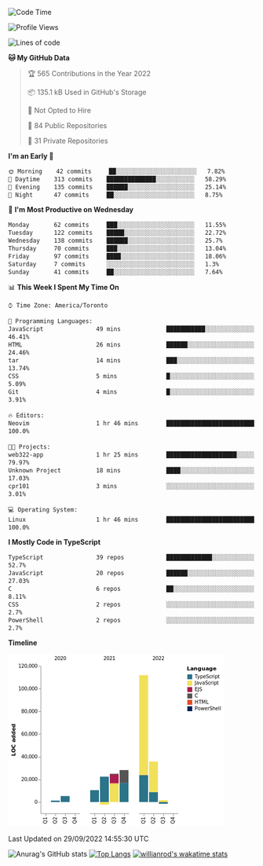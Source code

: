 <!--START_SECTION:waka-->
![Code Time](http://img.shields.io/badge/Code%20Time-289%20hrs%2051%20mins-blue)

![Profile Views](http://img.shields.io/badge/Profile%20Views-0-blue)

![Lines of code](https://img.shields.io/badge/From%20Hello%20World%20I%27ve%20Written-238%20Thousand%20lines%20of%20code-blue)

**🐱 My GitHub Data** 

> 🏆 565 Contributions in the Year 2022
 > 
> 📦 135.1 kB Used in GitHub's Storage 
 > 
> 🚫 Not Opted to Hire
 > 
> 📜 84 Public Repositories 
 > 
> 🔑 31 Private Repositories  
 > 
**I'm an Early 🐤** 

```text
🌞 Morning    42 commits     ██░░░░░░░░░░░░░░░░░░░░░░░   7.82% 
🌆 Daytime    313 commits    ██████████████░░░░░░░░░░░   58.29% 
🌃 Evening    135 commits    ██████░░░░░░░░░░░░░░░░░░░   25.14% 
🌙 Night      47 commits     ██░░░░░░░░░░░░░░░░░░░░░░░   8.75%

```
📅 **I'm Most Productive on Wednesday** 

```text
Monday       62 commits     ███░░░░░░░░░░░░░░░░░░░░░░   11.55% 
Tuesday      122 commits    █████░░░░░░░░░░░░░░░░░░░░   22.72% 
Wednesday    138 commits    ██████░░░░░░░░░░░░░░░░░░░   25.7% 
Thursday     70 commits     ███░░░░░░░░░░░░░░░░░░░░░░   13.04% 
Friday       97 commits     ████░░░░░░░░░░░░░░░░░░░░░   18.06% 
Saturday     7 commits      ░░░░░░░░░░░░░░░░░░░░░░░░░   1.3% 
Sunday       41 commits     ██░░░░░░░░░░░░░░░░░░░░░░░   7.64%

```


📊 **This Week I Spent My Time On** 

```text
⌚︎ Time Zone: America/Toronto

💬 Programming Languages: 
JavaScript               49 mins             ███████████░░░░░░░░░░░░░░   46.41% 
HTML                     26 mins             ██████░░░░░░░░░░░░░░░░░░░   24.46% 
tar                      14 mins             ███░░░░░░░░░░░░░░░░░░░░░░   13.74% 
CSS                      5 mins              █░░░░░░░░░░░░░░░░░░░░░░░░   5.09% 
Git                      4 mins              █░░░░░░░░░░░░░░░░░░░░░░░░   3.91%

🔥 Editors: 
Neovim                   1 hr 46 mins        █████████████████████████   100.0%

🐱‍💻 Projects: 
web322-app               1 hr 25 mins        ████████████████████░░░░░   79.97% 
Unknown Project          18 mins             ████░░░░░░░░░░░░░░░░░░░░░   17.03% 
cpr101                   3 mins              ░░░░░░░░░░░░░░░░░░░░░░░░░   3.01%

💻 Operating System: 
Linux                    1 hr 46 mins        █████████████████████████   100.0%

```

**I Mostly Code in TypeScript** 

```text
TypeScript               39 repos            █████████████░░░░░░░░░░░░   52.7% 
JavaScript               20 repos            ██████░░░░░░░░░░░░░░░░░░░   27.03% 
C                        6 repos             ██░░░░░░░░░░░░░░░░░░░░░░░   8.11% 
CSS                      2 repos             ░░░░░░░░░░░░░░░░░░░░░░░░░   2.7% 
PowerShell               2 repos             ░░░░░░░░░░░░░░░░░░░░░░░░░   2.7%

```


**Timeline**

![Chart not found](https://raw.githubusercontent.com/wise-introvert/wise-introvert/master/charts/bar_graph.png) 


 Last Updated on 29/09/2022 14:55:30 UTC
<!--END_SECTION:waka-->

![Anurag's GitHub stats](https://github-readme-stats.vercel.app/api?username=wise-introvert&count_private=true&show_icons=true)
[![Top Langs](https://github-readme-stats.vercel.app/api/top-langs/?username=wise-introvert&langs_count=10)](https://github.com/anuraghazra/github-readme-stats)
[![willianrod's wakatime stats](https://github-readme-stats.vercel.app/api/wakatime?username=wiseintrovert)](https://github.com/anuraghazra/github-readme-stats)
